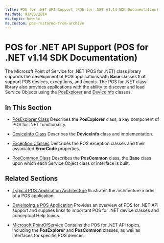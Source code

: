 ```yaml
---
title: POS for .NET API Support (POS for .NET v1.14 SDK Documentation)
ms.date: 03/03/2014
ms.topic: how-to
ms.custom: pos-restored-from-archive
---
```


# POS for .NET API Support (POS for .NET v1.14 SDK Documentation)

The Microsoft Point of Service for .NET (POS for .NET) class library supports the development of POS applications with **Base** classes that support POS devices, exceptions, and events. The POS for .NET class library also provides applications with the ability to discover and load Service Objects using the [PosExplorer](ms884843\(v=winembedded.11\).md) and [DeviceInfo](ms884041\(v=winembedded.11\).md) classes.

## In This Section

- [PosExplorer Class](posexplorer-class.md)
    Describes the **PosExplorer** class, a key component of POS for .NET functionality.

- [DeviceInfo Class](deviceinfo-class.md)
    Describes the **DeviceInfo** class and implementation.

- [Exception Classes](exception-classes.md)
    Describes the POS exception classes and their associated **ErrorCode** properties.

- [PosCommon Class](poscommon-class.md)
    Describes the **PosCommon** class, the **Base** class upon which each Service Object class or interface is built.

## Related Sections

- [Typical POS Application Architecture](typical-pos-application-architecture.md)
    Illustrates the architecture model of a POS application.

- [Developing a POS Application](developing-a-pos-application.md)
    Provides an overview of POS for .NET API support and supplies links to important POS for .NET device classes and conceptual Help topics.

- [Microsoft.PointOfService](ms843373\(v=winembedded.11\).md)
    Contains the POS for .NET API topics, including the **PosExplorer** and **PosCommon** classes, as well as interfaces for specific POS devices.
